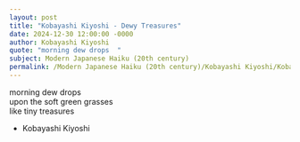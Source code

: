 ```yaml
---
layout: post
title: "Kobayashi Kiyoshi - Dewy Treasures"
date: 2024-12-30 12:00:00 -0000
author: Kobayashi Kiyoshi
quote: "morning dew drops  "
subject: Modern Japanese Haiku (20th century)
permalink: /Modern Japanese Haiku (20th century)/Kobayashi Kiyoshi/Kobayashi Kiyoshi - Dewy Treasures
---
```


morning dew drops  
upon the soft green grasses  
like tiny treasures

- Kobayashi Kiyoshi
